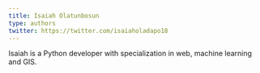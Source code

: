 ```yaml
---
title: Isaiah Olatunbosun
type: authors
twitter: https://twitter.com/isaiaholadapo18
---
```

Isaiah is a Python developer with specialization in web, machine learning and GIS.
